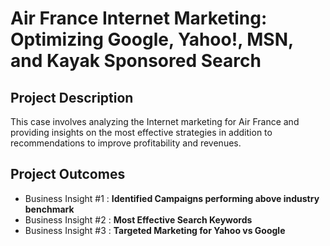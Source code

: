 # Air France Internet Marketing: Optimizing Google, Yahoo!, MSN, and Kayak Sponsored Search

## Project Description

This case involves analyzing the Internet marketing for Air France and providing insights on the most effective strategies in addition to recommendations to improve profitability and revenues.

## Project Outcomes

- Business Insight #1 : **Identified Campaigns performing above industry benchmark**
- Business Insight #2 : **Most Effective Search Keywords**
- Business Insight #3 : **Targeted Marketing for Yahoo vs Google**

